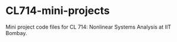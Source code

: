 # CL714-mini-projects

Mini project code files for CL 714: Nonlinear Systems Analysis at IIT Bombay.
